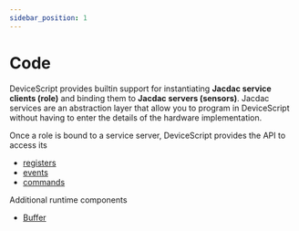 ```yaml
---
sidebar_position: 1
---
```


# Code

DeviceScript provides builtin support for instantiating **Jacdac service clients (role)**
and binding them to **Jacdac servers (sensors)**. Jacdac services are an abstraction layer that allow you to program in DeviceScript without having to enter the details of the hardware implementation.

Once a role is bound to a service server, DeviceScript provides the API to access its

-   [registers](/api/core/registers)
-   [events](/api/core/events)
-   [commands](/api/core/commands)

Additional runtime components

-   [Buffer](/api/core/buffers)
